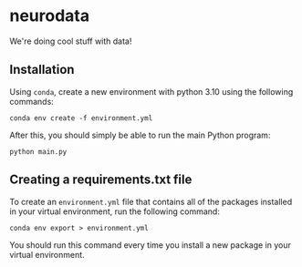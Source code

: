 # neurodata
We're doing cool stuff with data!

## Installation
Using `conda`, create a new environment with python 3.10 using the following commands:
```
conda env create -f environment.yml
```

After this, you should simply be able to run the main Python program:
```
python main.py
```

## Creating a requirements.txt file
To create an `environment.yml` file that contains all of the packages installed in your virtual environment, run the following command:

```
conda env export > environment.yml
```

You should run this command every time you install a new package in your virtual environment.